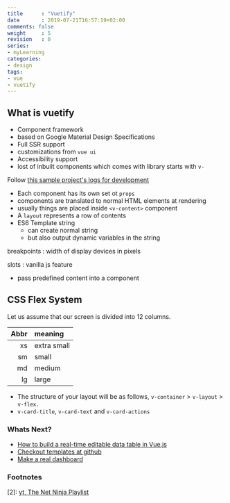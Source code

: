 ```yaml
---
title      : "Vuetify"
date       : 2019-07-21T16:57:19+02:00
comments: false
weight     : 5
revision   : 0
series:
- myLearning
categories:
- design
tags:
- vue
- vuetify
---
```


## What is vuetify

* Component framework
* based on Google Material Design Specifications
* Full SSR support
* customizations from `vue ui`
* Accessibility support
* lost of inbuilt components which comes with library starts with `v-`

Follow [this sample project's logs for development][1]

* Each component has its own set ot `props`
* components are translated to normal HTML elements at rendering
* usually things are placed inside `<v-content>` component
* A `layout` represents a row of contents
* ES6 Template string
  * can create normal string
  * but also output dynamic variables in the string

breakpoints
: width of display devices in pixels

slots
: vanilla js feature
* pass predefined content into a component

## CSS Flex System

Let us assume that our screen is divided into 12 columns.

Abbr | meaning
-----:|:-------
xs | extra small
sm | small
md | medium
lg | large

* The structure of your layout will be as follows, `v-container` > `v-layout` > `v-flex.`
* `v-card-title`, `v-card-text` and `v-card-actions`

### Whats Next?

* [How to build a real-time editable data table in Vue.js](https://www.freecodecamp.org/news/how-to-build-a-real-time-editable-data-table-in-vue-js-46b7f0b11684/)
* [Checkout templates at github](https://github.com/vuejs-templates)
* [Make a real dashboard](https://github.com/iamshaunjp/vuetify-playlist)

### Footnotes

[1]: https://github.com/avimehenwal/v-demo/commits/master
[2]: [yt, The Net Ninja Playlist](https://www.youtube.com/channel/UCW5YeuERMmlnqo4oq8vwUpg/videos)
